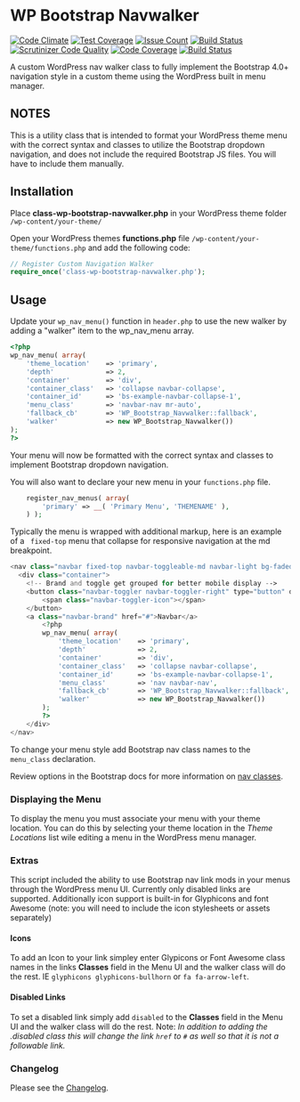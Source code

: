 # WP Bootstrap Navwalker

[![Code Climate](https://codeclimate.com/github/wp-bootstrap/wp-bootstrap-navwalker/badges/gpa.svg)](https://codeclimate.com/github/wp-bootstrap/wp-bootstrap-navwalker)
[![Test Coverage](https://codeclimate.com/github/wp-bootstrap/wp-bootstrap-navwalker/badges/coverage.svg)](https://codeclimate.com/github/wp-bootstrap/wp-bootstrap-navwalker/coverage)
[![Issue Count](https://codeclimate.com/github/wp-bootstrap/wp-bootstrap-navwalker/badges/issue_count.svg)](https://codeclimate.com/github/wp-bootstrap/wp-bootstrap-navwalker)
[![Build Status](https://travis-ci.org/wp-bootstrap/wp-bootstrap-navwalker.svg?branch=master)](https://travis-ci.org/wp-bootstrap/wp-bootstrap-navwalker)
[![Scrutinizer Code Quality](https://scrutinizer-ci.com/g/wp-bootstrap/wp-bootstrap-navwalker/badges/quality-score.png?b=master)](https://scrutinizer-ci.com/g/wp-bootstrap/wp-bootstrap-navwalker/?branch=master)
[![Code Coverage](https://scrutinizer-ci.com/g/wp-bootstrap/wp-bootstrap-navwalker/badges/coverage.png?b=master)](https://scrutinizer-ci.com/g/wp-bootstrap/wp-bootstrap-navwalker/?branch=master)
[![Build Status](https://scrutinizer-ci.com/g/wp-bootstrap/wp-bootstrap-navwalker/badges/build.png?b=master)](https://scrutinizer-ci.com/g/wp-bootstrap/wp-bootstrap-navwalker/build-status/master)

A custom WordPress nav walker class to fully implement the Bootstrap 4.0+ navigation style in a custom theme using the WordPress built in menu manager.

## NOTES

This is a utility class that is intended to format your WordPress theme menu with the correct syntax and classes to utilize the Bootstrap dropdown navigation, and does not include the required Bootstrap JS files. You will have to include them manually.

## Installation

Place **class-wp-bootstrap-navwalker.php** in your WordPress theme folder `/wp-content/your-theme/`

Open your WordPress themes **functions.php** file  `/wp-content/your-theme/functions.php` and add the following code:

```php
// Register Custom Navigation Walker
require_once('class-wp-bootstrap-navwalker.php');
```

## Usage

Update your `wp_nav_menu()` function in `header.php` to use the new walker by adding a "walker" item to the wp_nav_menu array.

```php
<?php
wp_nav_menu( array(
    'theme_location'	=> 'primary',
    'depth'				=> 2,
	'container'			=> 'div',
	'container_class'	=> 'collapse navbar-collapse',
	'container_id'		=> 'bs-example-navbar-collapse-1',
	'menu_class'		=> 'navbar-nav mr-auto',
    'fallback_cb'		=> 'WP_Bootstrap_Navwalker::fallback',
    'walker'			=> new WP_Bootstrap_Navwalker())
);
?>
```

Your menu will now be formatted with the correct syntax and classes to implement Bootstrap dropdown navigation.

You will also want to declare your new menu in your `functions.php` file.

```php
	register_nav_menus( array(
    	'primary' => __( 'Primary Menu', 'THEMENAME' ),
	) );
```

Typically the menu is wrapped with additional markup, here is an example of a ` fixed-top` menu that collapse for responsive navigation at the md breakpoint.

```php
<nav class="navbar fixed-top navbar-toggleable-md navbar-light bg-faded" role="navigation">
  <div class="container">
    <!-- Brand and toggle get grouped for better mobile display -->
	<button class="navbar-toggler navbar-toggler-right" type="button" data-toggle="collapse" data-target="#bs-example-navbar-collapse-1" aria-controls="bs-example-navbar-collapse-1" aria-expanded="false" aria-label="Toggle navigation">
		<span class="navbar-toggler-icon"></span>
	</button>
	<a class="navbar-brand" href="#">Navbar</a>
        <?php
        wp_nav_menu( array(
            'theme_location'    => 'primary',
            'depth'             => 2,
            'container'         => 'div',
            'container_class'   => 'collapse navbar-collapse',
            'container_id'      => 'bs-example-navbar-collapse-1',
            'menu_class'        => 'nav navbar-nav',
            'fallback_cb'       => 'WP_Bootstrap_Navwalker::fallback',
            'walker'            => new WP_Bootstrap_Navwalker())
        );
        ?>
    </div>
</nav>
```

To change your menu style add Bootstrap nav class names to the `menu_class` declaration.

Review options in the Bootstrap docs for more information on [nav classes](https://getbootstrap.com/components/#nav).


### Displaying the Menu

To display the menu you must associate your menu with your theme location. You can do this by selecting your theme location in the *Theme Locations* list wile editing a menu in the WordPress menu manager.

### Extras

This script included the ability to use Bootstrap nav link mods in your menus through the WordPress menu UI. Currently only disabled links are supported. Additionally icon support is built-in for Glyphicons and font Awesome (note: you will need to include the icon stylesheets or assets separately)

#### Icons

To add an Icon to your link simpley enter Glypicons or Font Awesome class names in the links **Classes** field in the Menu UI and the walker class will do the rest. IE `glyphicons glyphicons-bullhorn` or `fa fa-arrow-left`.

#### Disabled Links

To set a disabled link simply add `disabled` to the **Classes** field in the Menu UI and the walker class will do the rest. Note: _In addition to adding the .disabled class this will change the link `href` to `#` as well so that it is not a followable link._

### Changelog

Please see the [Changelog](https://github.com/wp-bootstrap/wp-bootstrap-navwalker/blob/master/CHANGELOG.md).
